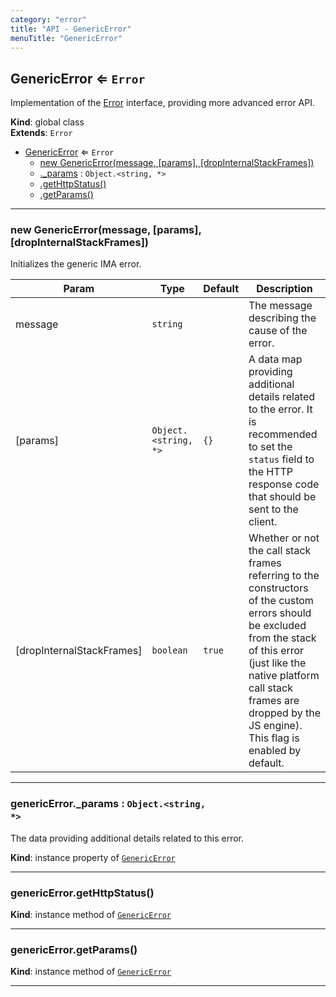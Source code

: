 ```yaml
---
category: "error"
title: "API - GenericError"
menuTitle: "GenericError"
---
```


## GenericError ⇐ <code>Error</code>&nbsp;<a name="GenericError" href="https://github.com/seznam/ima/blob/v17.15.0/packages/core/src/error/GenericError.js#L9" target="_blank"><span class="icon"><i class="fas fa-external-link-alt fa-xs"></i></span></a>
Implementation of the [Error](Error) interface, providing more advanced
error API.

**Kind**: global class  
**Extends**: <code>Error</code>  

* [GenericError](#GenericError) ⇐ <code>Error</code>
    * [new GenericError(message, [params], [dropInternalStackFrames])](#new_GenericError_new)
    * [._params](#GenericError+_params) : <code>Object.&lt;string, \*&gt;</code>
    * [.getHttpStatus()](#GenericError+getHttpStatus)
    * [.getParams()](#GenericError+getParams)


* * *

### new GenericError(message, [params], [dropInternalStackFrames])&nbsp;<a name="new_GenericError_new"></a>
Initializes the generic IMA error.


| Param | Type | Default | Description |
| --- | --- | --- | --- |
| message | <code>string</code> |  | The message describing the cause of the error. |
| [params] | <code>Object.&lt;string, \*&gt;</code> | <code>{}</code> | A data map providing additional        details related to the error. It is recommended to set the        <code>status</code> field to the HTTP response code that should be sent        to the client. |
| [dropInternalStackFrames] | <code>boolean</code> | <code>true</code> | Whether or not the call stack        frames referring to the constructors of the custom errors should        be excluded from the stack of this error (just like the native        platform call stack frames are dropped by the JS engine).        This flag is enabled by default. |


* * *

### genericError.\_params : <code>Object.&lt;string, \*&gt;</code>&nbsp;<a name="GenericError+_params" href="https://github.com/seznam/ima/blob/v17.15.0/packages/core/src/error/GenericError.js#L32" target="_blank"><span class="icon"><i class="fas fa-external-link-alt fa-xs"></i></span></a>
The data providing additional details related to this error.

**Kind**: instance property of [<code>GenericError</code>](#GenericError)  

* * *

### genericError.getHttpStatus()&nbsp;<a name="GenericError+getHttpStatus" href="https://github.com/seznam/ima/blob/v17.15.0/packages/core/src/error/GenericError.js#L38" target="_blank"><span class="icon"><i class="fas fa-external-link-alt fa-xs"></i></span></a>
**Kind**: instance method of [<code>GenericError</code>](#GenericError)  

* * *

### genericError.getParams()&nbsp;<a name="GenericError+getParams" href="https://github.com/seznam/ima/blob/v17.15.0/packages/core/src/error/GenericError.js#L45" target="_blank"><span class="icon"><i class="fas fa-external-link-alt fa-xs"></i></span></a>
**Kind**: instance method of [<code>GenericError</code>](#GenericError)  

* * *

